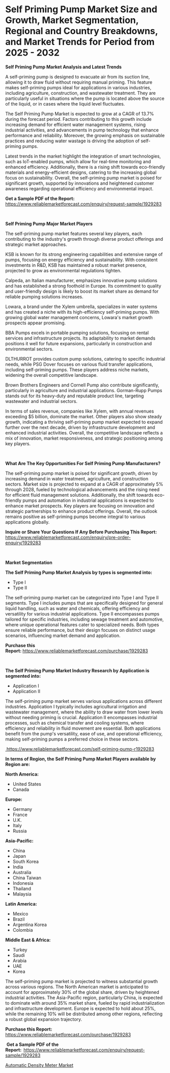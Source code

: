 <p><h1>Self Priming Pump Market Size and Growth, Market Segmentation, Regional and Country Breakdowns, and Market Trends for Period from 2025 -  2032</h1></p><p><strong>Self Priming Pump Market Analysis and Latest Trends</strong></p>
<p><p>A self-priming pump is designed to evacuate air from its suction line, allowing it to draw fluid without requiring manual priming. This feature makes self-priming pumps ideal for applications in various industries, including agriculture, construction, and wastewater treatment. They are particularly useful in situations where the pump is located above the source of the liquid, or in cases where the liquid level fluctuates.</p><p>The Self Priming Pump Market is expected to grow at a CAGR of 13.7% during the forecast period. Factors contributing to this growth include increasing demand for efficient water management systems, rising industrial activities, and advancements in pump technology that enhance performance and reliability. Moreover, the growing emphasis on sustainable practices and reducing water wastage is driving the adoption of self-priming pumps.</p><p>Latest trends in the market highlight the integration of smart technologies, such as IoT-enabled pumps, which allow for real-time monitoring and enhanced efficiency. Additionally, there is a rising shift towards eco-friendly materials and energy-efficient designs, catering to the increasing global focus on sustainability. Overall, the self-priming pump market is poised for significant growth, supported by innovations and heightened customer awareness regarding operational efficiency and environmental impact.</p></p>
<p><strong>Get a Sample PDF of the Report:&nbsp;</strong> <a href="https://www.reliablemarketforecast.com/enquiry/request-sample/1929283?utm_campaign=3176&utm_medium=2&utm_source=Github&utm_content=ia&utm_term=29032025&utm_id=self-priming-pump">https://www.reliablemarketforecast.com/enquiry/request-sample/1929283</a></p>
<p>&nbsp;</p>
<p><strong>Self Priming Pump Major Market Players</strong></p>
<p><p>The self-priming pump market features several key players, each contributing to the industry's growth through diverse product offerings and strategic market approaches. </p><p>KSB is known for its strong engineering capabilities and extensive range of pumps, focusing on energy efficiency and sustainability. With consistent investments in R&D, KSB has maintained a robust market presence, projected to grow as environmental regulations tighten.</p><p>Calpeda, an Italian manufacturer, emphasizes innovative pump solutions and has established a strong foothold in Europe. Its commitment to quality and user-friendly design is likely to boost its market share as demand for reliable pumping solutions increases.</p><p>Lowara, a brand under the Xylem umbrella, specializes in water systems and has created a niche with its high-efficiency self-priming pumps. With growing global water management concerns, Lowara's market growth prospects appear promising.</p><p>BBA Pumps excels in portable pumping solutions, focusing on rental services and infrastructure projects. Its adaptability to market demands positions it well for future expansions, particularly in construction and environmental sectors.</p><p>DLTHURROT provides custom pump solutions, catering to specific industrial needs, while PSG Dover focuses on various fluid transfer applications, including self-priming pumps. These players address niche markets, widening the overall competitive landscape.</p><p>Brown Brothers Engineers and Cornell Pump also contribute significantly, particularly in agriculture and industrial applications. Gorman-Rupp Pumps stands out for its heavy-duty and reputable product line, targeting wastewater and industrial sectors.</p><p>In terms of sales revenue, companies like Xylem, with annual revenues exceeding $5 billion, dominate the market. Other players also show steady growth, indicating a thriving self-priming pump market expected to expand further over the next decade, driven by infrastructure development and enhanced industrial activities. Overall, the competitive landscape reflects a mix of innovation, market responsiveness, and strategic positioning among key players.</p></p>
<p>&nbsp;</p>
<p><strong>What Are The Key Opportunities For Self Priming Pump Manufacturers?</strong></p>
<p><p>The self-priming pump market is poised for significant growth, driven by increasing demand in water treatment, agriculture, and construction sectors. Market size is projected to expand at a CAGR of approximately 5% through 2028, fueled by technological advancements and the rising need for efficient fluid management solutions. Additionally, the shift towards eco-friendly pumps and automation in industrial applications is expected to enhance market prospects. Key players are focusing on innovation and strategic partnerships to enhance product offerings. Overall, the outlook remains positive as self-priming pumps become integral to various applications globally.</p></p>
<p><strong>Inquire or Share Your Questions If Any Before Purchasing This Report:</strong> <a href="https://www.reliablemarketforecast.com/enquiry/pre-order-enquiry/1929283?utm_campaign=3176&utm_medium=2&utm_source=Github&utm_content=ia&utm_term=29032025&utm_id=self-priming-pump">https://www.reliablemarketforecast.com/enquiry/pre-order-enquiry/1929283</a></p>
<p>&nbsp;</p>
<p><strong>Market Segmentation</strong></p>
<p><strong>The Self Priming Pump Market Analysis by types is segmented into:</strong></p>
<p><ul><li>Type I</li><li>Type II</li></ul></p>
<p><p>The self-priming pump market can be categorized into Type I and Type II segments. Type I includes pumps that are specifically designed for general liquid handling, such as water and chemicals, offering efficiency and versatility for various industrial applications. Type II encompasses pumps tailored for specific industries, including sewage treatment and automotive, where unique operational features cater to specialized needs. Both types ensure reliable performance, but their design focuses on distinct usage scenarios, influencing market demand and application.</p></p>
<p><strong>Purchase this Report:&nbsp;</strong><a href="https://www.reliablemarketforecast.com/purchase/1929283?utm_campaign=3176&utm_medium=2&utm_source=Github&utm_content=ia&utm_term=29032025&utm_id=self-priming-pump">https://www.reliablemarketforecast.com/purchase/1929283</a></p>
<p>&nbsp;</p>
<p><strong>The Self Priming Pump Market Industry Research by Application is segmented into:</strong></p>
<p><ul><li>Application I</li><li>Application II</li></ul></p>
<p><p>The self-priming pump market serves various applications across different industries. Application I typically includes agricultural irrigation and wastewater management, where the ability to draw water from lower levels without needing priming is crucial. Application II encompasses industrial processes, such as chemical transfer and cooling systems, where efficiency and reliability in fluid movement are essential. Both applications benefit from the pump's versatility, ease of use, and operational efficiency, making self-priming pumps a preferred choice in these sectors.</p></p>
<p><a href="https://www.reliablemarketforecast.com/self-priming-pump-r1929283?utm_campaign=3176&utm_medium=2&utm_source=Github&utm_content=ia&utm_term=29032025&utm_id=self-priming-pump">&nbsp;https://www.reliablemarketforecast.com/self-priming-pump-r1929283</a></p>
<p><strong>In terms of Region, the Self Priming Pump Market Players available by Region are:</strong></p>
<p>
    <p> <strong> North America: </strong>
        <ul>
            <li>United States</li>
            <li>Canada</li>
        </ul>
        </p> 
    <p> <strong> Europe: </strong>
        <ul>
            <li>Germany</li>
            <li>France</li>
            <li>U.K.</li>
            <li>Italy</li>
            <li>Russia</li>
        </ul>
        </p> 
    <p> <strong> Asia-Pacific: </strong>
        <ul>
            <li>China</li>
            <li>Japan</li>
            <li>South Korea</li>
            <li>India</li>
            <li>Australia</li>
            <li>China Taiwan</li>
            <li>Indonesia</li>
            <li>Thailand</li>
            <li>Malaysia</li>
        </ul>
        </p> 
    <p> <strong> Latin America: </strong>
        <ul>
            <li>Mexico</li>
            <li>Brazil</li>
            <li>Argentina Korea</li>
            <li>Colombia</li>
        </ul>
        </p> 
    <p> <strong> Middle East & Africa: </strong>
        <ul>
            <li>Turkey</li>
            <li>Saudi</li>
            <li>Arabia</li>
            <li>UAE</li>
            <li>Korea</li>
        </ul>
    </p>
    </p>
<p><p>The self-priming pump market is projected to witness substantial growth across various regions. The North American market is anticipated to account for approximately 30% of the global share, driven by heightened industrial activities. The Asia-Pacific region, particularly China, is expected to dominate with around 35% market share, fueled by rapid industrialization and infrastructure development. Europe is expected to hold about 25%, while the remaining 10% will be distributed among other regions, reflecting a robust global expansion trajectory.</p></p>
<p><strong>Purchase this Report: </strong><a href="https://www.reliablemarketforecast.com/purchase/1929283?utm_campaign=3176&utm_medium=2&utm_source=Github&utm_content=ia&utm_term=29032025&utm_id=self-priming-pump">https://www.reliablemarketforecast.com/purchase/1929283</a></p>
<p>&nbsp;<strong>Get a Sample PDF of the Report:&nbsp;&nbsp;</strong><a href="https://www.reliablemarketforecast.com/enquiry/request-sample/1929283?utm_campaign=3176&utm_medium=2&utm_source=Github&utm_content=ia&utm_term=29032025&utm_id=self-priming-pump">https://www.reliablemarketforecast.com/enquiry/request-sample/1929283</a></p>
<p><strong></strong></p>
<p><p><a href="https://github.com/ijffseandy/Market-Research-Report-List-1/blob/main/automatic-density-meter-market.md?utm_campaign=3176&utm_medium=2&utm_source=Github&utm_content=ia&utm_term=29032025&utm_id=self-priming-pump">Automatic Density Meter Market</a></p></p>